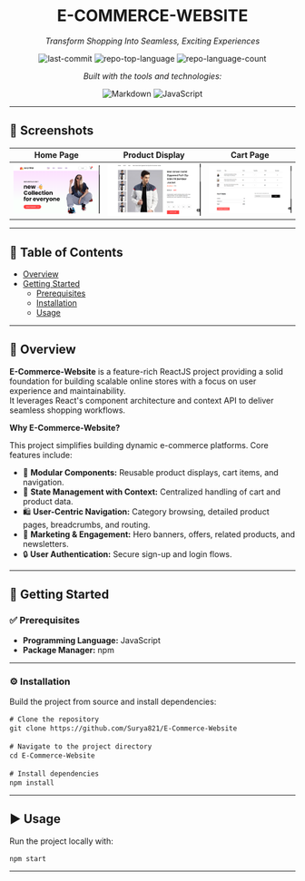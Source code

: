 <div id="top"></div>

<div align="center">

# E-COMMERCE-WEBSITE
*Transform Shopping Into Seamless, Exciting Experiences*

![last-commit](https://img.shields.io/github/last-commit/Surya821/E-Commerce-Website?style=flat&logo=git&logoColor=white&color=0080ff)
![repo-top-language](https://img.shields.io/github/languages/top/Surya821/E-Commerce-Website?style=flat&color=0080ff)
![repo-language-count](https://img.shields.io/github/languages/count/Surya821/E-Commerce-Website?style=flat&color=0080ff)

*Built with the tools and technologies:*

![Markdown](https://img.shields.io/badge/Markdown-000000.svg?style=flat&logo=Markdown&logoColor=white)
![JavaScript](https://img.shields.io/badge/JavaScript-F7DF1E.svg?style=flat&logo=JavaScript&logoColor=black)

</div>

---

## 📸 Screenshots

| Home Page | Product Display | Cart Page |
| :--: | :--: | :--: |
| ![Home Page](screenshots/home.png) | ![Product Display](screenshots/product.png) | ![Cart Page](screenshots/cart.png) |

---

## 📑 Table of Contents

- [Overview](#overview)
- [Getting Started](#getting-started)
  - [Prerequisites](#prerequisites)
  - [Installation](#installation)
  - [Usage](#usage)

---

## 🧐 Overview

**E-Commerce-Website** is a feature-rich ReactJS project providing a solid foundation for building scalable online stores with a focus on user experience and maintainability.  
It leverages React's component architecture and context API to deliver seamless shopping workflows.

**Why E-Commerce-Website?**

This project simplifies building dynamic e-commerce platforms. Core features include:

- 🧩 **Modular Components:** Reusable product displays, cart items, and navigation.
- 🚀 **State Management with Context:** Centralized handling of cart and product data.
- 🛍️ **User-Centric Navigation:** Category browsing, detailed product pages, breadcrumbs, and routing.
- 🎯 **Marketing & Engagement:** Hero banners, offers, related products, and newsletters.
- 🔒 **User Authentication:** Secure sign-up and login flows.

---

## 🚀 Getting Started

### ✅ Prerequisites

- **Programming Language:** JavaScript
- **Package Manager:** npm

---

### ⚙️ Installation

Build the project from source and install dependencies:

```
# Clone the repository
git clone https://github.com/Surya821/E-Commerce-Website

# Navigate to the project directory
cd E-Commerce-Website

# Install dependencies
npm install
```

---

## ▶️ Usage
Run the project locally with:
```
npm start
```

---